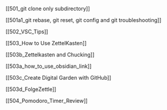 

[[501_git clone only subdirectory]]

[[501a1_git rebase, git reset, git config and git troubleshooting]]


[[502_VSC_Tips]]


[[503_How to Use ZettelKasten]]

[[503b_Zettelkasten and Chucking]]

[[503a_how_to_use_obsidian_link]]

[[503c_Create Digital Garden with GitHub]]

[[503d_FolgeZettle]]


[[504_Pomodoro_Timer_Review]]
